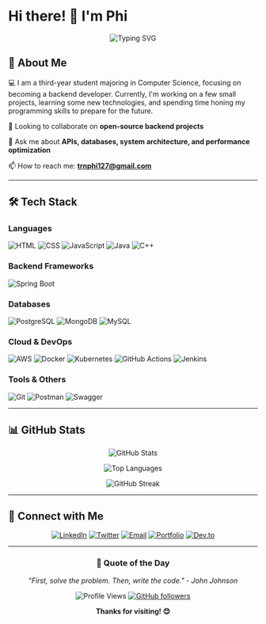 # Hi there! 👋 I'm Phi

<div align="center">
  
  ![Typing SVG](https://readme-typing-svg.herokuapp.com?font=Fira+Code&pause=1000&color=2E9FFF&center=true&vCenter=true&width=435&lines=Backend+Developer;API+Architect;Database+Engineer;Cloud+Enthusiast;Always+learning+new+things!)
  
</div>

## 🚀 About Me

💻 I am a third-year student majoring in Computer Science, focusing on becoming a backend developer. Currently, I'm working on a few small projects, learning some new technologies, and spending time honing my programming skills to prepare for the future.

👯 Looking to collaborate on **open-source backend projects**

💬 Ask me about **APIs, databases, system architecture, and performance optimization**

📫 How to reach me: **trnphi127@gmail.com**

---

## 🛠️ Tech Stack

### Languages
![HTML](https://img.shields.io/badge/-HTML-E34F26?style=flat-square&logo=html5&logoColor=white)
![CSS](https://img.shields.io/badge/-CSS-1572B6?style=flat-square&logo=css3&logoColor=white)
![JavaScript](https://img.shields.io/badge/-JavaScript-F7DF1E?style=flat-square&logo=javascript&logoColor=black)
![Java](https://img.shields.io/badge/-Java-007396?style=flat-square&logo=java&logoColor=white)
![C++](https://img.shields.io/badge/-C++-00599C?style=flat-square&logo=cplusplus&logoColor=white)

### Backend Frameworks
![Spring Boot](https://img.shields.io/badge/-Spring%20Boot-6DB33F?style=flat-square&logo=springboot&logoColor=white)

### Databases
![PostgreSQL](https://img.shields.io/badge/-PostgreSQL-336791?style=flat-square&logo=postgresql&logoColor=white)
![MongoDB](https://img.shields.io/badge/-MongoDB-47A248?style=flat-square&logo=mongodb&logoColor=white)
![MySQL](https://img.shields.io/badge/-MySQL-4479A1?style=flat-square&logo=mysql&logoColor=white)

### Cloud & DevOps
![AWS](https://img.shields.io/badge/-AWS-232F3E?style=flat-square&logo=amazon-aws&logoColor=white)
![Docker](https://img.shields.io/badge/-Docker-2496ED?style=flat-square&logo=docker&logoColor=white)
![Kubernetes](https://img.shields.io/badge/-Kubernetes-326CE5?style=flat-square&logo=kubernetes&logoColor=white)
![GitHub Actions](https://img.shields.io/badge/-GitHub%20Actions-2088FF?style=flat-square&logo=github-actions&logoColor=white)
![Jenkins](https://img.shields.io/badge/-Jenkins-D24939?style=flat-square&logo=jenkins&logoColor=white)

### Tools & Others
![Git](https://img.shields.io/badge/-Git-F05032?style=flat-square&logo=git&logoColor=white)
![Postman](https://img.shields.io/badge/-Postman-FF6C37?style=flat-square&logo=postman&logoColor=white)
![Swagger](https://img.shields.io/badge/-Swagger-85EA2D?style=flat-square&logo=swagger&logoColor=black)

---

## 📊 GitHub Stats

<div align="center">

![GitHub Stats](https://github-readme-stats.vercel.app/api?username=vanphi1207&show_icons=true&theme=radical&hide_border=true&count_private=true)

![Top Languages](https://github-readme-stats.vercel.app/api/top-langs/?username=vanphi1207&layout=compact&theme=radical&hide_border=true)

![GitHub Streak](https://github-readme-streak-stats.herokuapp.com/?user=vanphi1207&theme=radical&hide_border=true)

</div>

---

## 🤝 Connect with Me

<div align="center">

[![LinkedIn](https://img.shields.io/badge/-LinkedIn-0077B5?style=for-the-badge&logo=linkedin&logoColor=white)](https://linkedin.com/in/yourprofile)
[![Twitter](https://img.shields.io/badge/-Twitter-1DA1F2?style=for-the-badge&logo=twitter&logoColor=white)](https://twitter.com/yourhandle)
[![Email](https://img.shields.io/badge/-Email-D14836?style=for-the-badge&logo=gmail&logoColor=white)](mailto:trnphi127@gmail.com)
[![Portfolio](https://img.shields.io/badge/-Portfolio-000000?style=for-the-badge&logo=github&logoColor=white)](https://yourportfolio.com)
[![Dev.to](https://img.shields.io/badge/-Dev.to-0A0A0A?style=for-the-badge&logo=devdotto&logoColor=white)](https://dev.to/yourusername)

</div>

---

<div align="center">

### 💭 Quote of the Day
*"First, solve the problem. Then, write the code." - John Johnson*

![Profile Views](https://komarev.com/ghpvc/?username=vanphi1207&color=brightgreen&style=flat-square)
[![GitHub followers](https://img.shields.io/github/followers/vanphi1207?label=Follow&style=social)](https://github.com/yourusername)

**Thanks for visiting! 😊**

</div>
